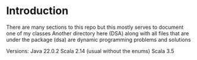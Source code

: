 # Introduction

There are many sections to this repo but this mostly serves to document one of my classes
Another directory here (DSA) along with all files that are under the package (dsa) are dynamic programming problems and solutions


Versions: 
Java 22.0.2
Scala 2.14 (usual without the enums)
Scala 3.5
